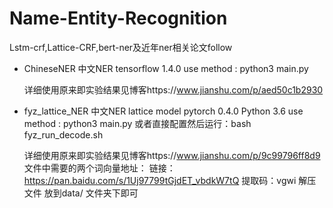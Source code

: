 # Name-Entity-Recognition
Lstm-crf,Lattice-CRF,bert-ner及近年ner相关论文follow

- ChineseNER 中文NER 
	tensorflow 1.4.0
    use method :
        python3 main.py
    
    详细使用原来即实验结果见博客https://www.jianshu.com/p/aed50c1b2930

- fyz_lattice_NER 中文NER lattice model
	pytorch 0.4.0
	Python 3.6
	use method :
        python3 main.py
		或者直接配置然后运行：bash fyz_run_decode.sh
	
	详细使用原来即实验结果见博客https://www.jianshu.com/p/9c99796ff8d9
	文件中需要的两个词向量地址：
		链接：https://pan.baidu.com/s/1Uj97799tGjdET_vbdkW7tQ 
		提取码：vgwi 
		解压文件 放到data/ 文件夹下即可